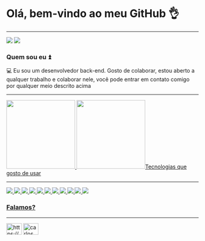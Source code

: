 # Olá, bem-vindo ao meu GitHub :ok_hand:
--------------------------------------
<a href="mailto://webdesigncuba@gmail.com"><img src="https://img.shields.io/badge/Gmail-D14836?style=for-the-badge&logo=gmail&logoColor=white" /></a> <a href="https://www.linkedin.com/in/david-cordero"><img src="https://img.shields.io/badge/LinkedIn-0077B5?style=for-the-badge&logo=linkedin&logoColor=white" /></a>


### Quem sou eu :arrow_double_up:

 :computer: Eu sou um desenvolvedor back-end. Gosto de colaborar, estou aberto a qualquer trabalho e colaborar nele, você pode entrar em contato comigo por qualquer meio descrito acima

------------------------------------------
<div>
<a href="https://github.com/webdesigncuba">
<img loading="lazy" height="180em" src="https://github-readme-stats.vercel.app/api/top-langs/?username=webdesigncuba&layout=compact&langs_count=7"/>
<img loading="lazy" height="180em" src="https://github-readme-stats.vercel.app/api username=webdesigncuba&show_icons=true&include_all_commits=true&count_private=true />
</div>


### Tecnologias que gosto de usar
---------------------------------
<img src="https://img.shields.io/badge/PHP-777BB4?style=for-the-badge&logo=php&logoColor=white" /> <img src="https://img.shields.io/badge/MySQL-005C84?style=for-the-badge&logo=mysql&logoColor=white" /> <img src="https://img.shields.io/badge/HTML5-E34F26?style=for-the-badge&logo=html5&logoColor=white" /> <img src="https://img.shields.io/badge/CSS3-1572B6?style=for-the-badge&logo=css3&logoColor=white" /> <img src="https://img.shields.io/badge/JavaScript-323330?style=for-the-badge&logo=javascript&logoColor=F7DF1E" /> <img src="https://img.shields.io/badge/Python-FFD43B?style=for-the-badge&logo=python&logoColor=blue" /> <img src="[https://img.shields.io/badge/Python-FFD43B?style=for-the-badge&logo=python&logoColor=blue](https://img.shields.io/badge/Docker-2CA5E0?style=for-the-badge&logo=docker&logoColor=white)" /> <img src="https://img.shields.io/badge/Django-092E20?style=for-the-badge&logo=django&logoColor=green" /> <img src="https://img.shields.io/badge/Symfony-000000?style=for-the-badge&logo=Symfony&logoColor=white" /> <img src="https://img.shields.io/badge/Angular-DD0031?style=for-the-badge&logo=angular&logoColor=white" /> <img src="https://img.shields.io/badge/Ionic-3880FF?style=for-the-badge&logo=ionic&logoColor=white"/> 

### Falamos?
--------------------------------------
<p align="left"> 
<a href="https://codepen.io/webdesigncuba" target="blank"><img align="center" src="https://cdn.jsdelivr.net/npm/simple-icons@3.0.1/icons/codepen.svg" alt="https://codepen.io/carlossalvadordiaz" height="30" width="40" /></a> 
<a href="https://linkedin.com/in/david-cordero/" target="blank"><img align="center" src="https://cdn.jsdelivr.net/npm/simple-icons@3.0.1/icons/linkedin.svg" alt="carlos salvador díaz" height="30" width="40" /></a>
</p>


